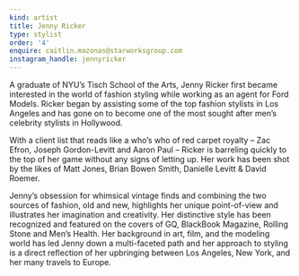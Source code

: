```yaml
---
kind: artist
title: Jenny Ricker
type: stylist
order: '4'
enquire: caitlin.mazonas@starworksgroup.com
instagram_handle: jennyricker
---
```

A graduate of NYU’s Tisch School of the Arts, Jenny Ricker first became interested in the world of fashion styling while working as an agent for Ford Models. Ricker began by assisting some of the top fashion stylists in Los Angeles and has gone on to become one of the most sought after men’s celebrity stylists in Hollywood.

With a client list that reads like a who’s who of red carpet royalty – Zac Efron, Joseph Gordon-Levitt and Aaron Paul – Ricker is barreling quickly to the top of her game without any signs of letting up. Her work has been shot by the likes of Matt Jones, Brian Bowen Smith, Danielle Levitt & David Roemer.

Jenny’s obsession for whimsical vintage finds and combining the two sources of fashion, old and new, highlights her unique point-of-view and illustrates her imagination and creativity.
Her distinctive style has been recognized and featured on the covers of GQ, BlackBook Magazine, Rolling Stone and Men’s Health. Her background in art, film, and the modeling world has led Jenny down a multi-faceted path and her approach to styling is a direct reflection of her upbringing between Los Angeles, New York, and her many travels to Europe.

